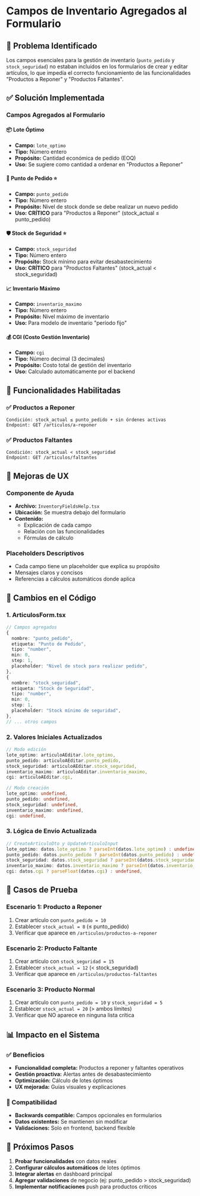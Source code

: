 # Campos de Inventario Agregados al Formulario

## 🎯 Problema Identificado
Los campos esenciales para la gestión de inventario (`punto_pedido` y `stock_seguridad`) no estaban incluidos en los formularios de crear y editar artículos, lo que impedía el correcto funcionamiento de las funcionalidades "Productos a Reponer" y "Productos Faltantes".

## ✅ Solución Implementada

### Campos Agregados al Formulario

#### 📦 **Lote Óptimo**
- **Campo:** `lote_optimo`
- **Tipo:** Número entero
- **Propósito:** Cantidad económica de pedido (EOQ)
- **Uso:** Se sugiere como cantidad a ordenar en "Productos a Reponer"

#### 🚨 **Punto de Pedido** ⭐
- **Campo:** `punto_pedido`
- **Tipo:** Número entero
- **Propósito:** Nivel de stock donde se debe realizar un nuevo pedido
- **Uso:** **CRÍTICO** para "Productos a Reponer" (stock_actual ≤ punto_pedido)

#### 🛡️ **Stock de Seguridad** ⭐
- **Campo:** `stock_seguridad`
- **Tipo:** Número entero
- **Propósito:** Stock mínimo para evitar desabastecimiento
- **Uso:** **CRÍTICO** para "Productos Faltantes" (stock_actual < stock_seguridad)

#### 📈 **Inventario Máximo**
- **Campo:** `inventario_maximo`
- **Tipo:** Número entero
- **Propósito:** Nivel máximo de inventario
- **Uso:** Para modelo de inventario "período fijo"

#### 💰 **CGI (Costo Gestión Inventario)**
- **Campo:** `cgi`
- **Tipo:** Número decimal (3 decimales)
- **Propósito:** Costo total de gestión del inventario
- **Uso:** Calculado automáticamente por el backend

## 🔄 Funcionalidades Habilitadas

### ✅ Productos a Reponer
```
Condición: stock_actual ≤ punto_pedido + sin órdenes activas
Endpoint: GET /articulos/a-reponer
```

### ✅ Productos Faltantes
```
Condición: stock_actual < stock_seguridad
Endpoint: GET /articulos/faltantes
```

## 🎨 Mejoras de UX

### Componente de Ayuda
- **Archivo:** `InventoryFieldsHelp.tsx`
- **Ubicación:** Se muestra debajo del formulario
- **Contenido:** 
  - Explicación de cada campo
  - Relación con las funcionalidades
  - Fórmulas de cálculo

### Placeholders Descriptivos
- Cada campo tiene un placeholder que explica su propósito
- Mensajes claros y concisos
- Referencias a cálculos automáticos donde aplica

## 📝 Cambios en el Código

### 1. ArticulosForm.tsx
```typescript
// Campos agregados
{
  nombre: "punto_pedido",
  etiqueta: "Punto de Pedido",
  tipo: "number",
  min: 0,
  step: 1,
  placeholder: "Nivel de stock para realizar pedido",
},
{
  nombre: "stock_seguridad", 
  etiqueta: "Stock de Seguridad",
  tipo: "number",
  min: 0,
  step: 1,
  placeholder: "Stock mínimo de seguridad",
},
// ... otros campos
```

### 2. Valores Iniciales Actualizados
```typescript
// Modo edición
lote_optimo: articuloAEditar.lote_optimo,
punto_pedido: articuloAEditar.punto_pedido,
stock_seguridad: articuloAEditar.stock_seguridad,
inventario_maximo: articuloAEditar.inventario_maximo,
cgi: articuloAEditar.cgi,

// Modo creación
lote_optimo: undefined,
punto_pedido: undefined,
stock_seguridad: undefined,
inventario_maximo: undefined,
cgi: undefined,
```

### 3. Lógica de Envío Actualizada
```typescript
// CreateArticuloDto y UpdateArticuloInput
lote_optimo: datos.lote_optimo ? parseInt(datos.lote_optimo) : undefined,
punto_pedido: datos.punto_pedido ? parseInt(datos.punto_pedido) : undefined,
stock_seguridad: datos.stock_seguridad ? parseInt(datos.stock_seguridad) : undefined,
inventario_maximo: datos.inventario_maximo ? parseInt(datos.inventario_maximo) : undefined,
cgi: datos.cgi ? parseFloat(datos.cgi) : undefined,
```

## 🧪 Casos de Prueba

### Escenario 1: Producto a Reponer
1. Crear artículo con `punto_pedido = 10`
2. Establecer `stock_actual = 8` (≤ punto_pedido)
3. Verificar que aparece en `/articulos/productos-a-reponer`

### Escenario 2: Producto Faltante
1. Crear artículo con `stock_seguridad = 15`
2. Establecer `stock_actual = 12` (< stock_seguridad)
3. Verificar que aparece en `/articulos/productos-faltantes`

### Escenario 3: Producto Normal
1. Crear artículo con `punto_pedido = 10` y `stock_seguridad = 5`
2. Establecer `stock_actual = 20` (> ambos límites)
3. Verificar que NO aparece en ninguna lista crítica

## 📊 Impacto en el Sistema

### ✅ Beneficios
- **Funcionalidad completa:** Productos a reponer y faltantes operativos
- **Gestión proactiva:** Alertas antes de desabastecimiento
- **Optimización:** Cálculo de lotes óptimos
- **UX mejorada:** Guías visuales y explicaciones

### 🔄 Compatibilidad
- **Backwards compatible:** Campos opcionales en formularios
- **Datos existentes:** Se mantienen sin modificar
- **Validaciones:** Solo en frontend, backend flexible

## 🚀 Próximos Pasos

1. **Probar funcionalidades** con datos reales
2. **Configurar cálculos automáticos** de lotes óptimos
3. **Integrar alertas** en dashboard principal
4. **Agregar validaciones** de negocio (ej: punto_pedido > stock_seguridad)
5. **Implementar notificaciones** push para productos críticos 